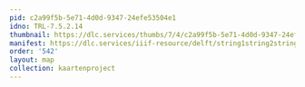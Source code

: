 ```yaml
---
pid: c2a99f5b-5e71-4d0d-9347-24efe53504e1
idno: TRL-7.5.2.14
thumbnail: https://dlc.services/thumbs/7/4/c2a99f5b-5e71-4d0d-9347-24efe53504e1/full/400,339/0/default.jpg
manifest: https://dlc.services/iiif-resource/delft/string1string2string3/kaartenproject-2007/TRL-7.5.2.14
order: '542'
layout: map
collection: kaartenproject
---
```

